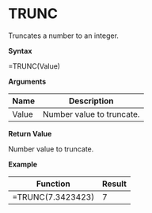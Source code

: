 # TRUNC

Truncates a number to an integer.

**Syntax**

=TRUNC(Value)

**Arguments**

| Name  | Description               |
|-------|---------------------------|
| Value | Number value to truncate. |

**Return Value**

Number value to truncate.

**Example**

| Function          | Result |
|-------------------|--------|
| =TRUNC(7.3423423) | 7      |
